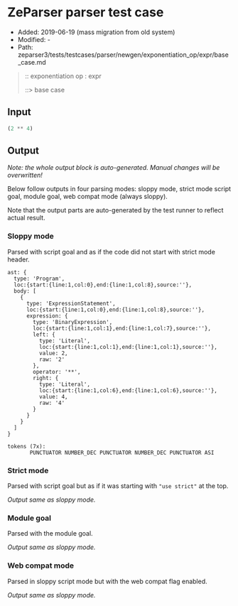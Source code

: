 # ZeParser parser test case

- Added: 2019-06-19 (mass migration from old system)
- Modified: -
- Path: zeparser3/tests/testcases/parser/newgen/exponentiation_op/expr/base_case.md

> :: exponentiation op : expr
>
> ::> base case

## Input

`````js
(2 ** 4)
`````

## Output

_Note: the whole output block is auto-generated. Manual changes will be overwritten!_

Below follow outputs in four parsing modes: sloppy mode, strict mode script goal, module goal, web compat mode (always sloppy).

Note that the output parts are auto-generated by the test runner to reflect actual result.

### Sloppy mode

Parsed with script goal and as if the code did not start with strict mode header.

`````
ast: {
  type: 'Program',
  loc:{start:{line:1,col:0},end:{line:1,col:8},source:''},
  body: [
    {
      type: 'ExpressionStatement',
      loc:{start:{line:1,col:0},end:{line:1,col:8},source:''},
      expression: {
        type: 'BinaryExpression',
        loc:{start:{line:1,col:1},end:{line:1,col:7},source:''},
        left: {
          type: 'Literal',
          loc:{start:{line:1,col:1},end:{line:1,col:1},source:''},
          value: 2,
          raw: '2'
        },
        operator: '**',
        right: {
          type: 'Literal',
          loc:{start:{line:1,col:6},end:{line:1,col:6},source:''},
          value: 4,
          raw: '4'
        }
      }
    }
  ]
}

tokens (7x):
       PUNCTUATOR NUMBER_DEC PUNCTUATOR NUMBER_DEC PUNCTUATOR ASI
`````

### Strict mode

Parsed with script goal but as if it was starting with `"use strict"` at the top.

_Output same as sloppy mode._

### Module goal

Parsed with the module goal.

_Output same as sloppy mode._

### Web compat mode

Parsed in sloppy script mode but with the web compat flag enabled.

_Output same as sloppy mode._
